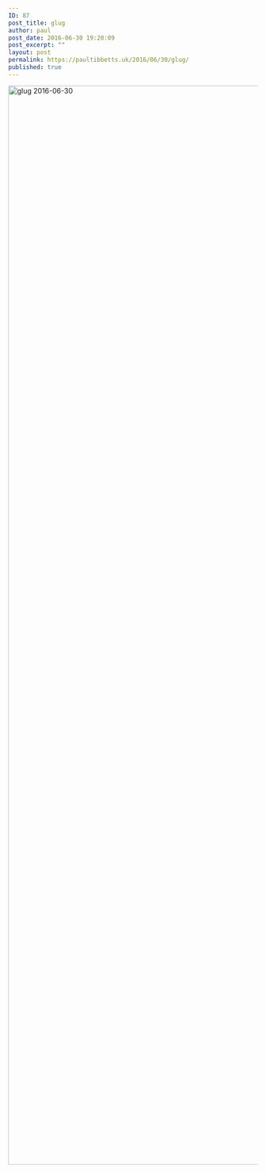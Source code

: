 ```yaml
---
ID: 87
post_title: glug
author: paul
post_date: 2016-06-30 19:20:09
post_excerpt: ""
layout: post
permalink: https://paultibbetts.uk/2016/06/30/glug/
published: true
---
```

<img src="https://paultibbetts.uk/app/uploads/2016/07/IMG_6894.jpg" alt="glug 2016-06-30" width="3264" height="2177" class="alignnone size-full wp-image-88" />